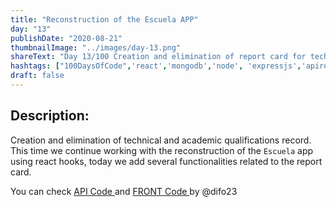 ```yaml
---
title: "Reconstruction of the Escuela APP"
day: "13"
publishDate: "2020-08-21"
thumbnailImage: "../images/day-13.png"
shareText: "Day 13/100 Creation and elimination of report card for technical and academic grades."
hashtags: ["100DaysOfCode",'react','mongodb','node', 'expressjs','apirest', 'reacthooks', 'appescuela']
draft: false
---
```


## Description:

Creation and elimination of technical and academic qualifications record. This time we continue working with the reconstruction of the `Escuela` app using react hooks, today we add several functionalities related to the report card.

You can check  <a href="https://github.com/difo23/cemasapi" target="_blank"> API Code </a> and <a href= 'https://github.com/difo23/cemasfront'> FRONT Code </a> by @difo23